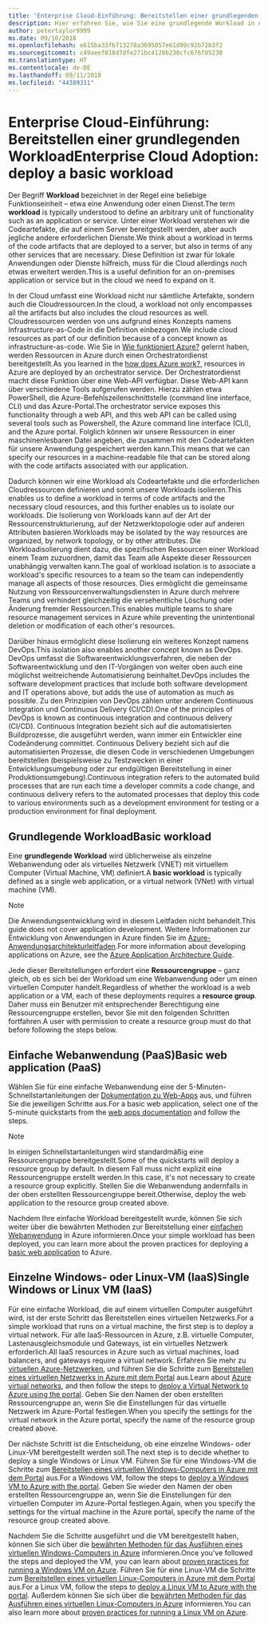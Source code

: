 ```yaml
---
title: 'Enterprise Cloud-Einführung: Bereitstellen einer grundlegenden Workload'
description: Hier erfahren Sie, wie Sie eine grundlegende Workload in Azure bereitstellen.
author: petertaylor9999
ms.date: 09/10/2018
ms.openlocfilehash: e615ba33fb713278a3695057e61d99c92b72b3f2
ms.sourcegitcommit: c49aeef818d7dfe271bc4128b230cfc676f05230
ms.translationtype: HT
ms.contentlocale: de-DE
ms.lasthandoff: 09/11/2018
ms.locfileid: "44389311"
---
```

# <a name="enterprise-cloud-adoption-deploy-a-basic-workload"></a><span data-ttu-id="040b0-103">Enterprise Cloud-Einführung: Bereitstellen einer grundlegenden Workload</span><span class="sxs-lookup"><span data-stu-id="040b0-103">Enterprise Cloud Adoption: deploy a basic workload</span></span>

<span data-ttu-id="040b0-104">Der Begriff **Workload** bezeichnet in der Regel eine beliebige Funktionseinheit – etwa eine Anwendung oder einen Dienst.</span><span class="sxs-lookup"><span data-stu-id="040b0-104">The term **workload** is typically understood to define an arbitrary unit of functionality such as an application or service.</span></span> <span data-ttu-id="040b0-105">Unter einer Workload verstehen wir die Codeartefakte, die auf einem Server bereitgestellt werden, aber auch jegliche andere erforderlichen Dienste.</span><span class="sxs-lookup"><span data-stu-id="040b0-105">We think about a workload in terms of the code artifacts that are deployed to a server, but also in terms of any other services that are necessary.</span></span> <span data-ttu-id="040b0-106">Diese Definition ist zwar für lokale Anwendungen oder Dienste hilfreich, muss für die Cloud allerdings noch etwas erweitert werden.</span><span class="sxs-lookup"><span data-stu-id="040b0-106">This is a useful definition for an on-premises application or service but in the cloud we need to expand on it.</span></span>

<span data-ttu-id="040b0-107">In der Cloud umfasst eine Workload nicht nur sämtliche Artefakte, sondern auch die Cloudressourcen.</span><span class="sxs-lookup"><span data-stu-id="040b0-107">In the cloud, a workload not only encompasses all the artifacts but also includes the cloud resources as well.</span></span> <span data-ttu-id="040b0-108">Cloudressourcen werden von uns aufgrund eines Konzepts namens Infrastructure-as-Code in die Definition einbezogen.</span><span class="sxs-lookup"><span data-stu-id="040b0-108">We include cloud resources as part of our definition because of a concept known as infrastructure-as-code.</span></span> <span data-ttu-id="040b0-109">Wie Sie in [Wie funktioniert Azure?](../getting-started/what-is-azure.md) gelernt haben, werden Ressourcen in Azure durch einen Orchestratordienst bereitgestellt.</span><span class="sxs-lookup"><span data-stu-id="040b0-109">As you learned in the [how does Azure work?](../getting-started/what-is-azure.md), resources in Azure are deployed by an orchestrator service.</span></span> <span data-ttu-id="040b0-110">Der Orchestratordienst macht diese Funktion über eine Web-API verfügbar. Diese Web-API kann über verschiedene Tools aufgerufen werden. Hierzu zählen etwa PowerShell, die Azure-Befehlszeilenschnittstelle (command line interface, CLI) und das Azure-Portal.</span><span class="sxs-lookup"><span data-stu-id="040b0-110">The orchestrator service exposes this functionality through a web API, and this web API can be called using several tools such as Powershell, the Azure command line interface (CLI), and the Azure portal.</span></span> <span data-ttu-id="040b0-111">Folglich können wir unsere Ressourcen in einer maschinenlesbaren Datei angeben, die zusammen mit den Codeartefakten für unsere Anwendung gespeichert werden kann.</span><span class="sxs-lookup"><span data-stu-id="040b0-111">This means that we can specify our resources in a machine-readable file that can be stored along with the code artifacts associated with our application.</span></span>

<span data-ttu-id="040b0-112">Dadurch können wir eine Workload als Codeartefakte und die erforderlichen Cloudressourcen definieren und somit unsere Workloads isolieren.</span><span class="sxs-lookup"><span data-stu-id="040b0-112">This enables us to define a workload in terms of code artifacts and the necessary cloud resources, and this further enables us to isolate our workloads.</span></span> <span data-ttu-id="040b0-113">Die Isolierung von Workloads kann auf der Art der Ressourcenstrukturierung, auf der Netzwerktopologie oder auf anderen Attributen basieren.</span><span class="sxs-lookup"><span data-stu-id="040b0-113">Workloads may be isolated by the way resources are organized, by network topology, or by other attributes.</span></span> <span data-ttu-id="040b0-114">Die Workloadisolierung dient dazu, die spezifischen Ressourcen einer Workload einem Team zuzuordnen, damit das Team alle Aspekte dieser Ressourcen unabhängig verwalten kann.</span><span class="sxs-lookup"><span data-stu-id="040b0-114">The goal of workload isolation is to associate a workload's specific resources to a team so the team can independently manage all aspects of those resources.</span></span> <span data-ttu-id="040b0-115">Dies ermöglicht die gemeinsame Nutzung von Ressourcenverwaltungsdiensten in Azure durch mehrere Teams und verhindert gleichzeitig die versehentliche Löschung oder Änderung fremder Ressourcen.</span><span class="sxs-lookup"><span data-stu-id="040b0-115">This enables multiple teams to share resource management services in Azure while preventing the unintentional deletion or modification of each other's resources.</span></span>

<span data-ttu-id="040b0-116">Darüber hinaus ermöglicht diese Isolierung ein weiteres Konzept namens DevOps.</span><span class="sxs-lookup"><span data-stu-id="040b0-116">This isolation also enables another concept known as DevOps.</span></span> <span data-ttu-id="040b0-117">DevOps umfasst die Softwareentwicklungsverfahren, die neben der Softwareentwicklung und den IT-Vorgängen von weiter oben auch eine möglichst weitreichende Automatisierung beinhaltet.</span><span class="sxs-lookup"><span data-stu-id="040b0-117">DevOps includes the software development practices that include both software development and IT operations above, but adds the use of automation as much as possible.</span></span> <span data-ttu-id="040b0-118">Zu den Prinzipien von DevOps zählen unter anderem Continuous Integration und Continuous Delivery (CI/CD).</span><span class="sxs-lookup"><span data-stu-id="040b0-118">One of the principles of DevOps is known as continuous integration and continuous delivery (CI/CD).</span></span> <span data-ttu-id="040b0-119">Continuous Integration bezieht sich auf die automatisierten Buildprozesse, die ausgeführt werden, wann immer ein Entwickler eine Codeänderung committet. Continuous Delivery bezieht sich auf die automatisierten Prozesse, die diesen Code in verschiedenen Umgebungen bereitstellen (beispielsweise zu Testzwecken in einer Entwicklungsumgebung oder zur endgültigen Bereitstellung in einer Produktionsumgebung).</span><span class="sxs-lookup"><span data-stu-id="040b0-119">Continuous integration refers to the automated build processes that are run each time a developer commits a code change, and continuous delivery refers to the automated processes that deploy this code to various environments such as a development environment for testing or a production environment for final deployment.</span></span>

## <a name="basic-workload"></a><span data-ttu-id="040b0-120">Grundlegende Workload</span><span class="sxs-lookup"><span data-stu-id="040b0-120">Basic workload</span></span>

<span data-ttu-id="040b0-121">Eine **grundlegende Workload** wird üblicherweise als einzelne Webanwendung oder als virtuelles Netzwerk (VNET) mit virtuellem Computer (Virtual Machine, VM) definiert.</span><span class="sxs-lookup"><span data-stu-id="040b0-121">A **basic workload** is typically defined as a single web application, or a virtual network (VNet) with virtual machine (VM).</span></span> 

> [!NOTE]
> <span data-ttu-id="040b0-122">Die Anwendungsentwicklung wird in diesem Leitfaden nicht behandelt.</span><span class="sxs-lookup"><span data-stu-id="040b0-122">This guide does not cover application development.</span></span> <span data-ttu-id="040b0-123">Weitere Informationen zur Entwicklung von Anwendungen in Azure finden Sie im [Azure-Anwendungsarchitekturleitfaden](/azure/architecture/guide/).</span><span class="sxs-lookup"><span data-stu-id="040b0-123">For more information about developing applications on Azure, see the [Azure Application Architecture Guide](/azure/architecture/guide/).</span></span>

<span data-ttu-id="040b0-124">Jede dieser Bereitstellungen erfordert eine **Ressourcengruppe** – ganz gleich, ob es sich bei der Workload um eine Webanwendung oder um einen virtuellen Computer handelt.</span><span class="sxs-lookup"><span data-stu-id="040b0-124">Regardless of whether the workload is a web application or a VM, each of these deployments requires a **resource group**.</span></span> <span data-ttu-id="040b0-125">Daher muss ein Benutzer mit entsprechender Berechtigung eine Ressourcengruppe erstellen, bevor Sie mit den folgenden Schritten fortfahren.</span><span class="sxs-lookup"><span data-stu-id="040b0-125">A user with permission to create a resource group must do that before following the steps below.</span></span>

## <a name="basic-web-application-paas"></a><span data-ttu-id="040b0-126">Einfache Webanwendung (PaaS)</span><span class="sxs-lookup"><span data-stu-id="040b0-126">Basic web application (PaaS)</span></span>

<span data-ttu-id="040b0-127">Wählen Sie für eine einfache Webanwendung eine der 5-Minuten-Schnellstartanleitungen der [Dokumentation zu Web-Apps](/azure/app-service?toc=/azure/architecture/cloud-adoption-guide/toc.json) aus, und führen Sie die jeweiligen Schritte aus.</span><span class="sxs-lookup"><span data-stu-id="040b0-127">For a basic web application, select one of the 5-minute quickstarts from the [web apps documentation](/azure/app-service?toc=/azure/architecture/cloud-adoption-guide/toc.json) and follow the steps.</span></span> 

> [!NOTE]
> <span data-ttu-id="040b0-128">In einigen Schnellstartanleitungen wird standardmäßig eine Ressourcengruppe bereitgestellt.</span><span class="sxs-lookup"><span data-stu-id="040b0-128">Some of the quickstarts will deploy a resource group by default.</span></span> <span data-ttu-id="040b0-129">In diesem Fall muss nicht explizit eine Ressourcengruppe erstellt werden.</span><span class="sxs-lookup"><span data-stu-id="040b0-129">In this case, it's not necessary to create a resource group explicitly.</span></span> <span data-ttu-id="040b0-130">Stellen Sie die Webanwendung andernfalls in der oben erstellten Ressourcengruppe bereit.</span><span class="sxs-lookup"><span data-stu-id="040b0-130">Otherwise, deploy the web application to the resource group created above.</span></span>

<span data-ttu-id="040b0-131">Nachdem Ihre einfache Workload bereitgestellt wurde, können Sie sich weiter über die bewährten Methoden zur Bereitstellung einer [einfachen Webanwendung](/azure/architecture/reference-architectures/app-service-web-app/basic-web-app?toc=/azure/architecture/cloud-adoption-guide/toc.json) in Azure informieren.</span><span class="sxs-lookup"><span data-stu-id="040b0-131">Once your simple workload has been deployed, you can learn more about the proven practices for deploying a [basic web application](/azure/architecture/reference-architectures/app-service-web-app/basic-web-app?toc=/azure/architecture/cloud-adoption-guide/toc.json) to Azure.</span></span>

## <a name="single-windows-or-linux-vm-iaas"></a><span data-ttu-id="040b0-132">Einzelne Windows- oder Linux-VM (IaaS)</span><span class="sxs-lookup"><span data-stu-id="040b0-132">Single Windows or Linux VM (IaaS)</span></span>

<span data-ttu-id="040b0-133">Für eine einfache Workload, die auf einem virtuellen Computer ausgeführt wird, ist der erste Schritt das Bereitstellen eines virtuellen Netzwerks.</span><span class="sxs-lookup"><span data-stu-id="040b0-133">For a simple workload that runs on a virtual machine, the first step is to deploy a virtual network.</span></span> <span data-ttu-id="040b0-134">Für alle IaaS-Ressourcen in Azure, z.B. virtuelle Computer, Lastenausgleichsmodule und Gateways, ist ein virtuelles Netzwerk erforderlich.</span><span class="sxs-lookup"><span data-stu-id="040b0-134">All IaaS resources in Azure such as virtual machines, load balancers, and gateways require a virtual network.</span></span> <span data-ttu-id="040b0-135">Erfahren Sie mehr zu [virtuellen Azure-Netzwerken](/azure/virtual-network/virtual-networks-overview?toc=/azure/architecture/cloud-adoption-guide/toc.json), und führen Sie die Schritte zum [Bereitstellen eines virtuellen Netzwerks in Azure mit dem Portal](/azure/virtual-network/quick-create-portal?toc=/azure/architecture/cloud-adoption-guide/toc.json) aus.</span><span class="sxs-lookup"><span data-stu-id="040b0-135">Learn about [Azure virtual networks](/azure/virtual-network/virtual-networks-overview?toc=/azure/architecture/cloud-adoption-guide/toc.json), and then follow the steps to [deploy a Virtual Network to Azure using the portal](/azure/virtual-network/quick-create-portal?toc=/azure/architecture/cloud-adoption-guide/toc.json).</span></span> <span data-ttu-id="040b0-136">Geben Sie den Namen der oben erstellten Ressourcengruppe an, wenn Sie die Einstellungen für das virtuelle Netzwerk im Azure-Portal festlegen.</span><span class="sxs-lookup"><span data-stu-id="040b0-136">When you specify the settings for the virtual network in the Azure portal, specify the name of the resource group created above.</span></span>

<span data-ttu-id="040b0-137">Der nächste Schritt ist die Entscheidung, ob eine einzelne Windows- oder Linux-VM bereitgestellt werden soll.</span><span class="sxs-lookup"><span data-stu-id="040b0-137">The next step is to decide whether to deploy a single Windows or Linux VM.</span></span> <span data-ttu-id="040b0-138">Führen Sie für eine Windows-VM die Schritte zum [Bereitstellen eines virtuellen Windows-Computers in Azure mit dem Portal](/azure/virtual-machines/windows/quick-create-portal?toc=/azure/architecture/cloud-adoption-guide/toc.json) aus.</span><span class="sxs-lookup"><span data-stu-id="040b0-138">For a Windows VM, follow the steps to [deploy a Windows VM to Azure with the portal](/azure/virtual-machines/windows/quick-create-portal?toc=/azure/architecture/cloud-adoption-guide/toc.json).</span></span> <span data-ttu-id="040b0-139">Geben Sie wieder den Namen der oben erstellten Ressourcengruppe an, wenn Sie die Einstellungen für den virtuellen Computer im Azure-Portal festlegen.</span><span class="sxs-lookup"><span data-stu-id="040b0-139">Again, when you specify the settings for the virtual machine in the Azure portal, specify the name of the resource group created above.</span></span>

<span data-ttu-id="040b0-140">Nachdem Sie die Schritte ausgeführt und die VM bereitgestellt haben, können Sie sich über die [bewährten Methoden für das Ausführen eines virtuellen Windows-Computers in Azure](/azure/architecture/reference-architectures/virtual-machines-windows/single-vm?toc=/azure/architecture/cloud-adoption-guide/toc.json) informieren.</span><span class="sxs-lookup"><span data-stu-id="040b0-140">Once you've followed the steps and deployed the VM, you can learn about [proven practices for running a Windows VM on Azure](/azure/architecture/reference-architectures/virtual-machines-windows/single-vm?toc=/azure/architecture/cloud-adoption-guide/toc.json).</span></span> <span data-ttu-id="040b0-141">Führen Sie für eine Linux-VM die Schritte zum [Bereitstellen eines virtuellen Linux-Computers in Azure mit dem Portal](/azure/virtual-machines/linux/quick-create-portal?toc=/azure/architecture/cloud-adoption-guide/toc.json) aus.</span><span class="sxs-lookup"><span data-stu-id="040b0-141">For a Linux VM, follow the steps to [deploy a Linux VM to Azure with the portal](/azure/virtual-machines/linux/quick-create-portal?toc=/azure/architecture/cloud-adoption-guide/toc.json).</span></span> <span data-ttu-id="040b0-142">Außerdem können Sie sich über die [bewährten Methoden für das Ausführen eines virtuellen Linux-Computers in Azure](/azure/architecture/reference-architectures/virtual-machines-linux/single-vm?toc=/azure/architecture/cloud-adoption-guide/toc.json) informieren.</span><span class="sxs-lookup"><span data-stu-id="040b0-142">You can also learn more about [proven practices for running a Linux VM on Azure](/azure/architecture/reference-architectures/virtual-machines-linux/single-vm?toc=/azure/architecture/cloud-adoption-guide/toc.json).</span></span>